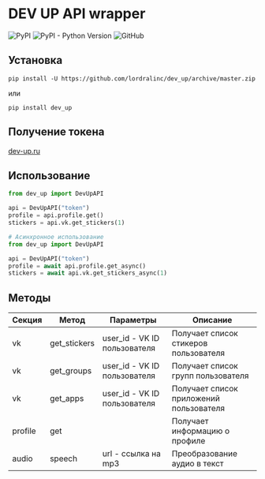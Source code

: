 # DEV UP API wrapper

![PyPI](https://img.shields.io/pypi/v/dev-up)
![PyPI - Python Version](https://img.shields.io/pypi/pyversions/dev-up)
![GitHub](https://img.shields.io/github/license/lordralinc/idm_lp)

## Установка 
```shell
pip install -U https://github.com/lordralinc/dev_up/archive/master.zip
```

или 

```shell
pip install dev_up
```



## Получение токена
[dev-up.ru](https://dev-up.ru/lk)

## Использование

```python
from dev_up import DevUpAPI

api = DevUpAPI("token")
profile = api.profile.get()
stickers = api.vk.get_stickers(1)
```

```python
# Асинхронное использование
from dev_up import DevUpAPI

api = DevUpAPI("token")
profile = await api.profile.get_async()
stickers = await api.vk.get_stickers_async(1)


```

## Методы

| Секция  | Метод        | Параметры                    | Описание                                |
|---------|--------------|------------------------------|-----------------------------------------|
| vk      | get_stickers | user_id - VK ID пользователя | Получает список стикеров пользователя   |
| vk      | get_groups   | user_id - VK ID пользователя | Получает список групп пользователя      |
| vk      | get_apps     | user_id - VK ID пользователя | Получает список приложений пользователя |
| profile | get          |                              | Получает информацию о профиле           |
| audio   | speech       | url - ссылка на mp3          | Преобразование аудио в текст            |
